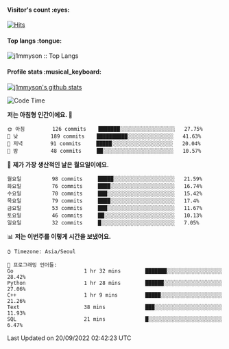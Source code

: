 <h4>Visitor's count :eyes:</h4>

[![Hits](https://hits.seeyoufarm.com/api/count/incr/badge.svg?url=https%3A%2F%2Fgithub.com%2Fj1mmyson&count_bg=%2379C83D&title_bg=%23555555&icon=&icon_color=%23E7E7E7&title=hits&edge_flat=false)](https://hits.seeyoufarm.com)

<h4>Top langs :tongue:</h4>

<p><img src="https://github-readme-stats.vercel.app/api/top-langs/?username=j1mmyson&hide=html&langs_count=8&theme=tokyonight&layout=compact" alt="j1mmyson :: Top Langs" /></p>

<h4>Profile stats :musical_keyboard:</h4>

[![j1mmyson's github stats](https://github-readme-stats.vercel.app/api?username=j1mmyson&show_icons=true&theme=merko&hide=["contribs","issues"])](https://github.com/j1mmyson)

<!--START_SECTION:waka-->
![Code Time](http://img.shields.io/badge/Code%20Time-20%20hrs%208%20mins-blue)

**저는 아침형 인간이에요. 🐤** 

```text
🌞 아침         126 commits    ███████░░░░░░░░░░░░░░░░░░   27.75% 
🌆 낮　         189 commits    ██████████░░░░░░░░░░░░░░░   41.63% 
🌃 저녁         91 commits     █████░░░░░░░░░░░░░░░░░░░░   20.04% 
🌙 밤　         48 commits     ██░░░░░░░░░░░░░░░░░░░░░░░   10.57%

```
📅 **제가 가장 생산적인 날은 월요일이에요.** 

```text
월요일          98 commits     █████░░░░░░░░░░░░░░░░░░░░   21.59% 
화요일          76 commits     ████░░░░░░░░░░░░░░░░░░░░░   16.74% 
수요일          70 commits     ███░░░░░░░░░░░░░░░░░░░░░░   15.42% 
목요일          79 commits     ████░░░░░░░░░░░░░░░░░░░░░   17.4% 
금요일          53 commits     ███░░░░░░░░░░░░░░░░░░░░░░   11.67% 
토요일          46 commits     ██░░░░░░░░░░░░░░░░░░░░░░░   10.13% 
일요일          32 commits     █░░░░░░░░░░░░░░░░░░░░░░░░   7.05%

```


📊 **저는 이번주를 이렇게 시간을 보냈어요.** 

```text
⌚︎ Timezone: Asia/Seoul

💬 프로그래밍 언어들: 
Go                       1 hr 32 mins        ███████░░░░░░░░░░░░░░░░░░   28.42% 
Python                   1 hr 28 mins        ██████░░░░░░░░░░░░░░░░░░░   27.06% 
C++                      1 hr 9 mins         █████░░░░░░░░░░░░░░░░░░░░   21.26% 
Text                     38 mins             ███░░░░░░░░░░░░░░░░░░░░░░   11.93% 
SQL                      21 mins             █░░░░░░░░░░░░░░░░░░░░░░░░   6.47%

```


 Last Updated on 20/09/2022 02:42:23 UTC
<!--END_SECTION:waka-->
